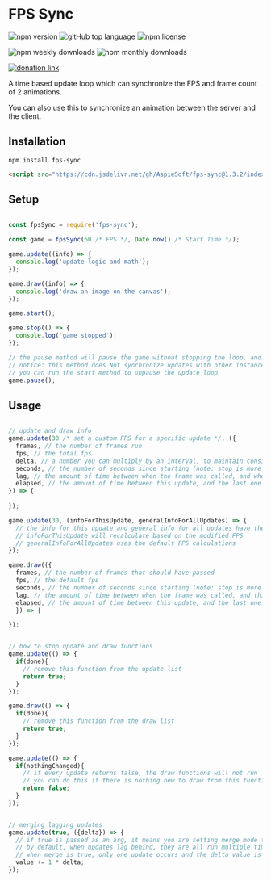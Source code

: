# FPS Sync

![npm version](https://img.shields.io/npm/v/fps-sync)
![gitHub top language](https://img.shields.io/github/languages/top/aspiesoft/fps-sync)
![npm license](https://img.shields.io/npm/l/fps-sync)

![npm weekly downloads](https://img.shields.io/npm/dw/fps-sync)
![npm monthly downloads](https://img.shields.io/npm/dm/fps-sync)

[![donation link](https://img.shields.io/badge/buy%20me%20a%20coffee-square-blue)](https://buymeacoffee.aspiesoft.com)

A time based update loop which can synchronize the FPS and frame count of 2 animations.

You can also use this to synchronize an animation between the server and the client.

## Installation

```shell script
npm install fps-sync
```

```html
<script src="https://cdn.jsdelivr.net/gh/AspieSoft/fps-sync@1.3.2/index.js"></script>
```

## Setup

```js

const fpsSync = require('fps-sync');

const game = fpsSync(60 /* FPS */, Date.now() /* Start Time */);

game.update((info) => {
  console.log('update logic and math');
});

game.draw((info) => {
  console.log('draw an image on the canvas');
});

game.start();

game.stop(() => {
  console.log('game stopped');
});

// the pause method will pause the game without stopping the loop, and will not try to resyncronize the time and catch up on updates when resumed
// notice: this method does Not synchronize updates with other instances, and is here in case anyone wants to use this module for a simple singleplayer instance
// you can run the start method to unpause the update loop
game.pause();

```

## Usage

```js

// update and draw info
game.update(30 /* set a custom FPS for a specific update */, ({
  frames, // the number of frames run
  fps, // the total fps
  delta, // a number you can multiply by an interval, to maintain consistant results at a different FPS
  seconds, // the number of seconds since starting (note: stop is more of a pause)
  lag, // the amount of time between when the frame was called, and when this specific update was called
  elapsed, // the amount of time between this update, and the last one
}) => {
  
});

game.update(30, (infoForThisUpdate, generalInfoForAllUpdates) => {
  // the info for this update and general info for all updates have the same object structure
  // infoForThisUpdate will recalculate based on the modified FPS
  // generalInfoForAllUpdates uses the default FPS calculations
});

game.draw(({
  frames, // the number of frames that should have passed
  fps, // the default fps
  seconds, // the number of seconds since starting (note: stop is more of a pause)
  lag, // the amount of time between when the frame was called, and this function was called (tells you how long logic updates took)
  elapsed, // the amount of time between this update, and the last one
  }) => {

});


// how to stop update and draw functions
game.update(() => {
  if(done){
    // remove this function from the update list
    return true;
  }
});

game.draw(() => {
  if(done){
    // remove this function from the draw list
    return true;
  }
});

game.update(() => {
  if(nothingChanged){
    // if every update returns false, the draw functions will not run
    // you can do this if there is nothing new to draw from this function
    return false;
  }
});


// merging lagging updates
game.update(true, ({delta}) => {
  // if true is passed as an arg, it means you are setting merge mode to true
  // by default, when updates lag behind, they are all run multiple times without a pause
  // when merge is true, only one update occurs and the delta value is multiplied instead
  value += 1 * delta;
});

```
